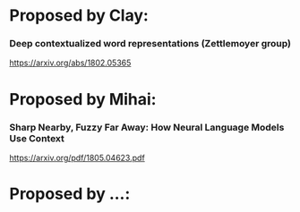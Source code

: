 # Proposed by Clay:

### Deep contextualized word representations (Zettlemoyer group)
https://arxiv.org/abs/1802.05365

# Proposed by Mihai:

### Sharp Nearby, Fuzzy Far Away: How Neural Language Models Use Context
https://arxiv.org/pdf/1805.04623.pdf

# Proposed by ...:

